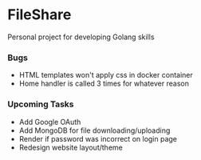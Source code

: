 # FileShare

Personal project for developing Golang skills

### Bugs
- HTML templates won't apply css in docker container
- Home handler is called 3 times for whatever reason

### Upcoming Tasks
- Add Google OAuth
- Add MongoDB for file downloading/uploading
- Render if password was incorrect on login page
- Redesign website layout/theme